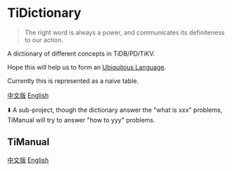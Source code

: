 # TiDictionary

> The right word is always a power, and communicates its definiteness to our action.

A dictionary of different concepts in TiDB/PD/TiKV.

Hope this will help us to form an [Ubiquitous Language](https://www.martinfowler.com/bliki/UbiquitousLanguage.html).

Currently this is represented as a naive table.

[中文版](https://github.com/longfangsong/TiDictionary/blob/main/zh.md) [English](https://github.com/longfangsong/TiDictionary/blob/main/en.md)

⬇️ A sub-project, though the dictionary answer the "what is xxx" problems, TiManual will try to answer "how to yyy" problems.

## TiManual

[中文版](https://github.com/longfangsong/TiDictionary/blob/main/manual_zh.md) [English](https://github.com/longfangsong/TiDictionary/blob/main/manual_en.md)